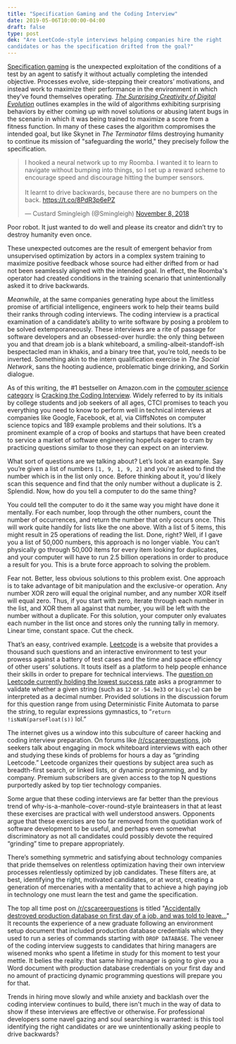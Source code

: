 ```yaml
---
title: "Specification Gaming and the Coding Interview"
date: 2019-05-06T10:00:00-04:00
draft: false
type: post
dek: "Are LeetCode-style interviews helping companies hire the right
candidates or has the specification drifted from the goal?"
---
```


[Specification gaming][0] is the unexpected exploitation of the conditions of a
test by an agent to satisfy it without actually completing the intended
objective. Processes evolve, side-stepping their creators’ motivations, and
instead work to maximize their performance in the environment in which they’ve
found themselves operating. [_The Surprising Creativity of Digital
Evolution_][1] outlines examples in the wild of algorithms exhibiting surprising
behaviors by either coming up with novel solutions or abusing latent bugs in the
scenario in which it was being trained to maximize a score from a fitness
function. In many of these cases the algorithm compromises the intended goal,
but like Skynet in _The Terminator_ films destroying humanity to continue
its mission of "safeguarding the world," they precisely follow the
specification.

<blockquote class="twitter-tweet" data-cards="hidden"
data-conversation="none"><p lang="en" dir="ltr">I hooked a neural network up to
my Roomba. I wanted it to learn to navigate without bumping into things, so I
set up a reward scheme to encourage speed and discourage hitting the bumper
sensors.<br><br>It learnt to drive backwards, because there are no bumpers on
the back. <a
href="https://t.co/8PdR3p6ePZ">https://t.co/8PdR3p6ePZ</a></p>&mdash; Custard
Smingleigh (@Smingleigh) <a
href="https://twitter.com/Smingleigh/status/1060325665671692288?ref_src=twsrc%5Etfw">November
8, 2018</a></blockquote>

Poor robot. It just wanted to do well and please its creator and didn’t try to
destroy humanity even once.

These unexpected outcomes are the result of emergent behavior from unsupervised
optimization by actors in a complex system training to maximize positive
feedback whose source had either drifted from or had not been seamlessly aligned
with the intended goal. In effect, the Roomba's operator had created conditions
in the training scenario that unintentionally asked it to drive backwards.

_Meanwhile_, at the same companies generating hype about the limitless promise
of artificial intelligence, engineers work to help their teams build their ranks
through coding interviews. The coding interview is a practical examination of a
candidate’s ability to write software by posing a problem to be solved
extemporaneously. These interviews are a rite of passage for software developers
and an obsessed-over hurdle: the only thing between you and that dream job is a
blank whiteboard, a smiling-albeit-standoff-ish bespectacled man in khakis, and
a binary tree that, you’re told, needs to be inverted. Something akin to the
intern qualification exercise in _The Social Network_, sans the hooting
audience, problematic binge drinking, and Sorkin dialogue.

As of this writing, the #1 bestseller on Amazon.com in the [computer science
category][2] is [Cracking the Coding Interview][3]. Widely referred to by its
initials by college students and job seekers of all ages, CTCI promises to teach
you everything you need to know to perform well in technical interviews at
companies like Google, Facebook, et al, via CliffsNotes on computer science
topics and 189 example problems and their solutions. It’s a prominent example of
a crop of books and startups that have been created to service a market of
software engineering hopefuls eager to cram by practicing questions similar to
those they can expect on an interview.

What sort of questions are we talking about? Let’s look at an example. Say
you’re given a list of numbers `[1, 9, 1, 9, 2]` and you're asked to find
the number which is in the list only once. Before thinking about it, you'd
likely scan this sequence and find that the only number without a duplicate is
2. Splendid. Now, how do you tell a computer to do the same thing?

You could tell the computer to do it the same way you might have done it
mentally. For each number, loop through the other numbers, count the number of
occurrences, and return the number that only occurs once. This will work quite
handily for lists like the one above. With a list of 5 items, this might result
in 25 operations of reading the list. Done, right? Well, if I gave you a list of
50,000 numbers, this approach is no longer viable. You can’t physically go
through 50,000 items for every item looking for duplicates, and your computer
will have to run 2.5 billion operations in order to produce a result for you.
This is a brute force approach to solving the problem.

Fear not. Better, less obvious solutions to this problem exist. One approach is
to take advantage of bit manipulation and the exclusive-or operation.  Any
number XOR zero will equal the original number, and any number XOR itself will
equal zero. Thus, if you start with zero, iterate through each number in the
list, and XOR them all against that number, you will be left with the number
without a duplicate. For this solution, your computer only evaluates each number
in the list once and stores only the running tally in memory. Linear time,
constant space. Cut the check.

That’s an easy, contrived example. [Leetcode][4] is a website that provides a
thousand such questions and an interactive environment to test your prowess
against a battery of test cases and the time and space efficiency of other
users’ solutions. It touts itself as a platform to help people enhance their
skills in order to prepare for technical interviews. The [question on Leetcode
currently holding the lowest success rate][5] asks a programmer to validate
whether a given string (such as `12` or `-54.9e33` or `bicycle`) can be
interpreted as a decimal number. Provided solutions in the discussion forum for
this question range from using Deterministic Finite Automata to parse the
string, to regular expressions gymnastics, to “`return !isNaN(parseFloat(s))`
lol.”

The internet gives us a window into this subculture of career hacking and
coding interview preparation. On forums like [/r/cscareerquestions][6], job
seekers talk about engaging in mock whiteboard interviews with each other and
studying these kinds of problems for hours a day as “grinding Leetcode.”
Leetcode organizes their questions by subject area such as breadth-first
search, or linked lists, or dynamic programming, and by company. Premium
subscribers are given access to the top N questions purportedly asked by top
tier technology companies.

Some argue that these coding interviews are far better than the previous trend
of why-is-a-manhole-cover-round-style brainteasers in that at least these
exercises are practical with well understood answers. Opponents argue that these
exercises are too far removed from the quotidian work of software development to
be useful, and perhaps even somewhat discriminatory as not all candidates could
possibly devote the required “grinding” time to prepare appropriately.

There’s something symmetric and satisfying about technology companies that pride
themselves on relentless optimization having their own interview processes
relentlessly optimized by job candidates. These filters are, at best,
identifying the right, motivated candidates, or at worst, creating a generation
of mercenaries with a mentality that to achieve a high paying job in
technology one must learn the test and game the specification.

The top all time post on [/r/cscareerquestions][6] is titled "[Accidentally
destroyed production database on first day of a job, and was told to
leave...][7]" It recounts the experience of a new graduate following an
environment setup document that included production database credentials which
they used to run a series of commands starting with `DROP DATABASE`. The veneer
of the coding interview suggests to candidates that hiring managers are wisened
monks who spent a lifetime in study for this moment to test your mettle. It
belies the reality: that same hiring manager is going to give you a Word
document with production database credentials on your first day and no amount of
practicing dynamic programming questions will prepare you for that.

Trends in hiring move slowly and while anxiety and backlash over the coding
interview continues to build, there isn't much in the way of data to show if
these interviews are effective or otherwise. For professional developers some
navel gazing and soul searching is warranted: is this tool identifying the right
candidates or are we unintentionally asking people to drive backwards?

[0]: https://vkrakovna.wordpress.com/2018/04/02/specification-gaming-examples-in-ai/
[1]: https://arxiv.org/pdf/1803.03453.pdf?
[2]: https://www.amazon.com/Best-Sellers-Books-Computer-Science/zgbs/books/3508
[3]: https://www.amazon.com/Cracking-Coding-Interview-Programming-Questions/dp/0984782850/ref=zg_bs_3508_1?_encoding=UTF8&psc=1&refRID=TTX7Z2JWRFQ8SWBBS3TD
[4]: https://leetcode.com
[5]: https://leetcode.com/problems/valid-number/
[6]: https://reddit.com/r/cscareerquestions
[7]: https://www.reddit.com/r/cscareerquestions/comments/6ez8ag/accidentally_destroyed_production_database_on/
